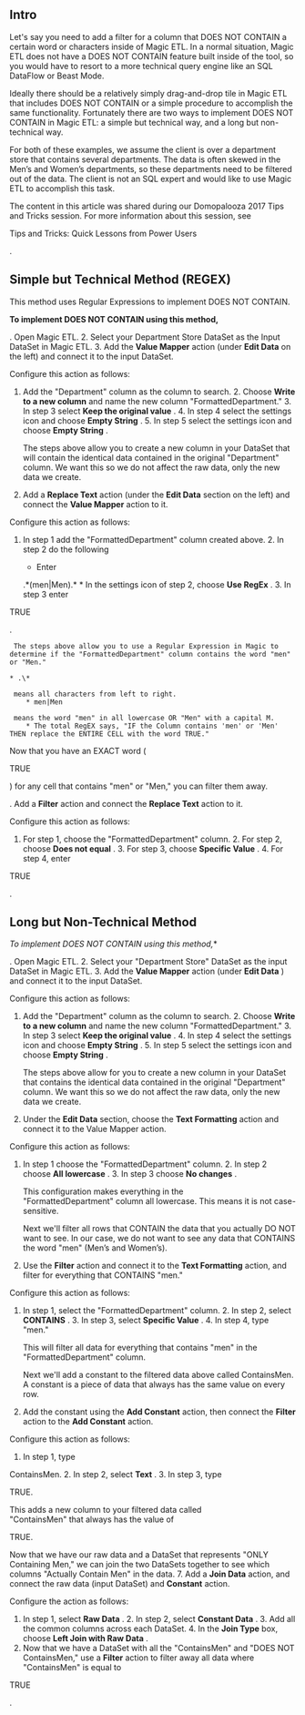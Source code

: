 

Intro
-------

Let's say you need to add a filter for a column that DOES NOT CONTAIN a certain word or characters inside of Magic ETL. In a normal situation, Magic ETL does not have a DOES NOT CONTAIN feature built inside of the tool, so you would have to resort to a more technical query engine like an SQL DataFlow or Beast Mode.


 Ideally there should be a relatively simply drag-and-drop tile in Magic ETL that includes DOES NOT CONTAIN or a simple procedure to accomplish the same functionality. Fortunately there are two ways to implement DOES NOT CONTAIN in Magic ETL: a simple but technical way, and a long but non-technical way.


 For both of these examples, we assume the client is over a department store that contains several departments. The data is often skewed in the Men’s and Women’s departments, so these departments need to be filtered out of the data. The client is not an SQL expert and would like to use Magic ETL to accomplish this task.


 The content in this article was shared during our Domopalooza 2017 Tips and Tricks session. For more information about this session, see

Tips and Tricks: Quick Lessons from Power Users

.


 Simple but Technical Method (REGEX)
-------------------------------------

This method uses Regular Expressions to implement DOES NOT CONTAIN.


**To implement DOES NOT CONTAIN using this method,**

. Open Magic ETL.
2. Select your Department Store DataSet as the Input DataSet in Magic ETL.
3. Add the
 **Value Mapper**
 action (under
 **Edit Data**
 on the left) and connect it to the input DataSet.


 Configure this action as follows:

1. Add the "Department" column as the column to search.
	2. Choose
	 **Write to a new column**
	 and name the new column "FormattedDepartment."
	3. In step 3 select
	 **Keep the original value**
	 .
	4. In step 4 select the settings icon and choose
	 **Empty String**
	 .
	5. In step 5 select the settings icon and choose
	 **Empty String**
	 .


	 The steps above allow you to create a new column in your DataSet that will contain the identical data contained in the original "Department" column. We want this so we do not affect the raw data, only the new data we create.
4. Add a
 **Replace Text**
 action (under the
 **Edit Data**
 section on the left) and connect the
 **Value Mapper**
 action to it.


 Configure this action as follows:

1. In step 1 add the "FormattedDepartment" column created above.
	2. In step 2 do the following

	* Enter

	 .\*(men|Men).\*
		* In the settings icon of step 2, choose
		 **Use RegEx**
		 .
	3. In step 3 enter

 TRUE

 .


	 The steps above allow you to use a Regular Expression in Magic to determine if the "FormattedDepartment" column contains the word "men" or "Men."

	* .\*

	 means all characters from left to right.
		* men|Men

	 means the word "men" in all lowercase OR "Men" with a capital M.
		* The total RegEX says, "IF the Column contains 'men' or 'Men' THEN replace the ENTIRE CELL with the word TRUE."

Now that you have an EXACT word (

TRUE

) for any cell that contains "men" or "Men," you can filter them away.

. Add a
 **Filter**
 action and connect the
 **Replace Text**
 action to it.


 Configure this action as follows:

1. For step 1, choose the "FormattedDepartment" column.
	2. For step 2, choose
	 **Does not equal**
	 .
	3. For step 3, choose
	 **Specific Value**
	 .
	4. For step 4, enter

 TRUE

 .

Long but Non-Technical Method
-------------------------------

*To implement DOES NOT CONTAIN using this method,**

. Open Magic ETL.
2. Select your "Department Store" DataSet as the input DataSet in Magic ETL.
3. Add the
 **Value Mapper**
 action (under
 **Edit Data**
 ) and connect it to the input DataSet.


 Configure this action as follows:

1. Add the "Department" column as the column to search.
	2. Choose
	 **Write to a new column**
	 and name the new column "FormattedDepartment."
	3. In step 3 select
	 **Keep the original value**
	 .
	4. In step 4 select the settings icon and choose
	 **Empty String**
	 .
	5. In step 5 select the settings icon and choose
	 **Empty String**
	 .


	 The steps above allow for you to create a new column in your DataSet that contains the identical data contained in the original "Department" column. We want this so we do not affect the raw data, only the new data we create.
4. Under the
 **Edit Data**
 section, choose the
 **Text Formatting**
 action and connect it to the Value Mapper action.


 Configure this action as follows:

1. In step 1 choose the "FormattedDepartment" column.
	2. In step 2 choose
	 **All lowercase**
	 .
	3. In step 3 choose
	 **No changes**
	 .


	 This configuration makes everything in the "FormattedDepartment" column all lowercase. This means it is not case-sensitive.


	 Next we'll filter all rows that CONTAIN the data that you actually DO NOT want to see. In our case, we do not want to see any data that CONTAINS the word "men" (Men’s and Women’s).
5. Use the
 **Filter**
 action and connect it to the
 **Text Formatting**
 action, and filter for everything that CONTAINS "men."


 Configure this action as follows:

1. In step 1, select the "FormattedDepartment" column.
	2. In step 2, select
	 **CONTAINS**
	 .
	3. In step 3, select
	 **Specific Value**
	 .
	4. In step 4, type "men."


	 This will filter all data for everything that contains "men" in the "FormattedDepartment" column.


	 Next we'll add a constant to the filtered data above called ContainsMen. A constant is a piece of data that always has the same value on every row.
6. Add the constant using the
 **Add Constant**
 action, then connect the
 **Filter**
 action to the
 **Add Constant**
 action.


 Configure this action as follows:

1. In step 1, type

 ContainsMen.
	2. In step 2, select
	 **Text**
	 .
	3. In step 3, type

 TRUE.

 This adds a new column to your filtered data called "ContainsMen" that always has the value of

 TRUE.

 Now that we have our raw data and a DataSet that represents "ONLY Containing Men," we can join the two DataSets together to see which columns "Actually Contain Men" in the data.
7. Add a
 **Join Data**
 action, and connect the raw data (input DataSet) and
 **Constant**
 action.


 Configure the action as follows:

1. In step 1, select
	 **Raw Data**
	 .
	2. In step 2, select
	 **Constant Data**
	 .
	3. Add all the common columns across each DataSet.
	4. In the
	 **Join Type**
	 box, choose
	 **Left Join with Raw Data**
	 .
8. Now that we have a DataSet with all the "ContainsMen" and "DOES NOT ContainsMen," use a
 **Filter**
 action to filter away all data where "ContainsMen" is equal to

TRUE

.


